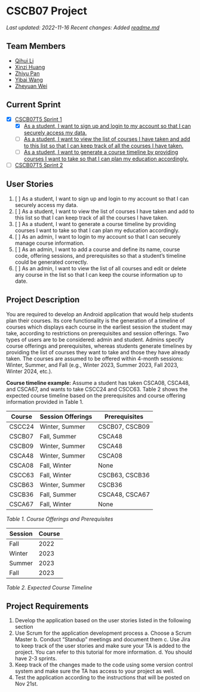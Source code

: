 # CSCB07 Project

*Last updated: 2022-11-16*
*Recent changes: Added [readme.md](https://github.com/JANERUBBISHTOEAT/CSCB07-Project-TUT5-Group1/blob/master/readme.md)*

## Team Members

- [Qihui Li](https://github.com/qihui-li)
- [Xinzi Huang](https://github.com/Chloekyuu)
- [Zhiyu Pan](https://github.com/Chloepan33)
- [Yibai Wang](https://github.com/kouldbegood)
- [Zheyuan Wei](https://github.com/JANERUBBISHTOEAT)

## Current Sprint

- [x] [CSCB07T5 Sprint 1](https://zheyuan-wei.atlassian.net/secure/GHGoToBoard.jspa?sprintId=1)
  - [x] [As a student, I want to sign up and login to my account so that I can securely access my data.](https://zheyuan-wei.atlassian.net/browse/CSCB07T5G1-4)
  - [ ] [As a student, I want to view the list of courses I have taken and add to this list so that I can keep track of all the courses I have taken.](https://zheyuan-wei.atlassian.net/browse/CSCB07T5G1-6)
  - [ ] [As a student, I want to generate a course timeline by providing courses I want to take so that I can plan my education accordingly.](https://zheyuan-wei.atlassian.net/browse/CSCB07T5G1-7)
- [ ] [CSCB07T5 Sprint 2](about:blank)

## User Stories

1. [ ] As a student, I want to sign up and login to my account so that I can securely access my data.
2. [ ] As a student, I want to view the list of courses I have taken and add to this list so that I can keep track of all the courses I have taken.
3. [ ] As a student, I want to generate a course timeline by providing courses I want to take so that I can plan my education accordingly.
4. [ ] As an admin, I want to login to my account so that I can securely manage course information.
5. [ ] As an admin, I want to add a course and define its name, course code, offering sessions, and prerequisites so that a student’s timeline could be generated correctly.
6. [ ] As an admin, I want to view the list of all courses and edit or delete any course in the list so that I can keep the course information up to date.

## Project Description

You are required to develop an Android application that would help students plan their courses. Its core functionality is the generation of a timeline of courses which displays each course in the earliest session the  student may take,  according  to  restrictions  on  prerequisites  and  session offerings.  Two types  of  users  are  to  be  considered:  admin  and  student.  Admins  specify  course  offerings  and prerequisites, whereas students generate timelines by providing the list of courses they want to take and those they have already taken. The courses are assumed to be offered within 4-month sessions: Winter, Summer, and Fall (e.g., Winter 2023, Summer 2023, Fall 2023, Winter 2024, etc.).

**Course timeline example:**
Assume a student has  taken CSCA08, CSCA48, and CSCA67, and wants to take CSCC24 and CSCC63. Table 2 shows the expected course timeline based on the prerequisites and course offering information provided in Table 1.

| Course | Session Offerings | Prerequisites |
| --- | --- | --- |
| CSCC24 | Winter, Summer | CSCB07, CSCB09 |
| CSCB07 | Fall, Summer | CSCA48 |
| CSCB09 | Winter, Summer | CSCA48 |  
| CSCA48 | Winter, Summer | CSCA08 |
| CSCA08 | Fall, Winter | None |
| CSCC63 | Fall, Winter | CSCB63, CSCB36 |
| CSCB63 | Winter, Summer | CSCB36 |
| CSCB36 | Fall, Summer | CSCA48, CSCA67 |
| CSCA67 | Fall, Winter | None |
*Table 1. Course Offerings and Prerequisites*

| Session | Course |
| --- | --- |
| Fall | 2022 | CSCB07, CSCB36 |
| Winter | 2023 | CSCB09, CSCB63 |
| Summer | 2023 | CSCC24 |  
| Fall | 2023 | CSCC63 |
*Table 2. Expected Course Timeline*

## Project Requirements

1. Develop the application based on the user stories listed in the following section
2. Use Scrum for the application development process
    a. Choose a Scrum Master
    b. Conduct “Standup” meetings and document them
    c. Use Jira to keep track of the user stories and make sure your TA is added to the project. You can refer to this tutorial for more information.
    d. You should have 2-3 sprints.
3. Keep track of the changes made to the code using some version control system and make sure the TA has access to your project as well.
4. Test the application according to the instructions that will be posted on Nov 21st.
